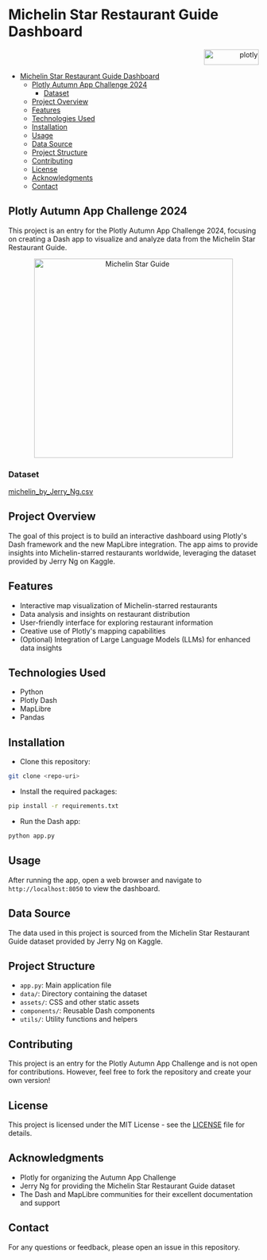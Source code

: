 # Michelin Star Restaurant Guide Dashboard

<div align="right"><img alt="plotly" height="31" src="https://images.prismic.io/plotly-marketing-website-2/ce1a4076-4fd2-4040-b99a-aad02fcc2fbb_new-logo-email.png" width="110"></div>

- [Michelin Star Restaurant Guide Dashboard](#michelin-star-restaurant-guide-dashboard)
  - [Plotly Autumn App Challenge 2024](#plotly-autumn-app-challenge-2024)
    - [Dataset](#dataset)
  - [Project Overview](#project-overview)
  - [Features](#features)
  - [Technologies Used](#technologies-used)
  - [Installation](#installation)
  - [Usage](#usage)
  - [Data Source](#data-source)
  - [Project Structure](#project-structure)
  - [Contributing](#contributing)
  - [License](#license)
  - [Acknowledgments](#acknowledgments)
  - [Contact](#contact)

## Plotly Autumn App Challenge 2024

This project is an entry for the Plotly Autumn App Challenge 2024, focusing on creating a Dash app to visualize and analyze data from the Michelin Star Restaurant Guide.

<div align="center"> <img alt="Michelin Star Guide" src="https://images.prismic.io/plotly-marketing-website-2/ZunohrVsGrYSve84_DC16_MichelinStars.png?auto=format,compress" width="400"> </div>

### Dataset

[michelin_by_Jerry_Ng.csv](https://github.com/plotly/datasets/blob/master/michelin_by_Jerry_Ng.csv)

## Project Overview

The goal of this project is to build an interactive dashboard using Plotly's Dash framework and the new MapLibre integration. The app aims to provide insights into Michelin-starred restaurants worldwide, leveraging the dataset provided by Jerry Ng on Kaggle.

## Features

- Interactive map visualization of Michelin-starred restaurants
- Data analysis and insights on restaurant distribution
- User-friendly interface for exploring restaurant information
- Creative use of Plotly's mapping capabilities
- (Optional) Integration of Large Language Models (LLMs) for enhanced data insights

## Technologies Used

- Python
- Plotly Dash
- MapLibre
- Pandas

## Installation

- Clone this repository:

```bash
git clone <repo-uri>
```

- Install the required packages:

```bash
pip install -r requirements.txt
```

- Run the Dash app:

```bash
python app.py
```

## Usage

After running the app, open a web browser and navigate to `http://localhost:8050` to view the dashboard.

## Data Source

The data used in this project is sourced from the Michelin Star Restaurant Guide dataset provided by Jerry Ng on Kaggle.

## Project Structure

- `app.py`: Main application file
- `data/`: Directory containing the dataset
- `assets/`: CSS and other static assets
- `components/`: Reusable Dash components
- `utils/`: Utility functions and helpers

## Contributing

This project is an entry for the Plotly Autumn App Challenge and is not open for contributions. However, feel free to fork the repository and create your own version!

## License

This project is licensed under the MIT License - see the [LICENSE](./LICENSE.txt) file for details.

## Acknowledgments

- Plotly for organizing the Autumn App Challenge
- Jerry Ng for providing the Michelin Star Restaurant Guide dataset
- The Dash and MapLibre communities for their excellent documentation and support

## Contact

For any questions or feedback, please open an issue in this repository.
